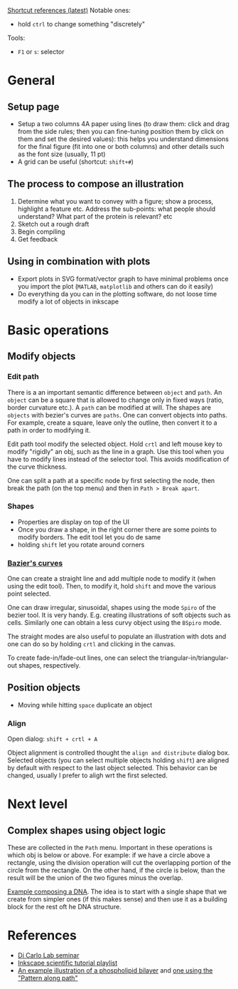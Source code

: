 [Shortcut references (latest)](https://inkscape.org/doc/keys.html)
Notable ones:
- hold `ctrl` to change something "discretely"

Tools:
- `F1` or `s`: selector

# General
## Setup page
- Setup a two columns 4A paper using lines (to draw them: click and drag from the side rules; then you can fine-tuning position them by click on them and set the desired values): this helps you understand dimensions for the final figure (fit into one or both columns) and other details such as the font size (usually, 11 pt)
- A grid can be useful (shortcut: `shift+#`)

## The process to compose an illustration
1. Determine what you want to convey with a figure; show a process, highlight a feature etc.
    Address the sub-points: what people should understand? What part of the protein is relevant? etc
2. Sketch out a rough draft
3. Begin compiling
4. Get feedback

## Using in combination with plots
- Export plots in SVG format/vector graph to have minimal problems once you import the plot (`MATLAB`, `matplotlib` and others can do it easily)
- Do everything da you can in the plotting software, do not loose time modify a lot of objects in inkscape

# Basic operations
## Modify objects
### Edit path
There is a an important semantic difference between `object` and `path`. An `object` can be a square that is allowed to change only in fixed ways (ratio, border curvature etc.). A `path` can be modified at will. The shapes are `objects` with bezier's curves are `paths`.
One can convert objects into paths. For example, create a square, leave only the outline, then convert it to a path in order to modifying it.  

Edit path tool modify the selected object. Hold `crtl` and left mouse key to modify "rigidly" an obj, such as the line in a graph. Use this tool when you have to modify lines instead of the selector tool. This avoids modification of the curve thickness.  

One can split a path at a specific node by first selecting the node, then break the path (on the top menu) and then in `Path > Break apart`.
### Shapes
- Properties are display on top of the UI
- Once you draw a shape, in the right corner there are some points to modify borders. The edit tool let you do de same
- holding `shift` let you rotate around corners
### [Bazier's curves](https://youtu.be/A1Mqx5qK7fc)
One can create a straight line and add multiple node to modify it (when using the edit tool). Then, to modify it, hold `shift` and move the various point selected.

One can draw irregular, sinusoidal, shapes using the mode `Spiro` of the bezier tool. It is very handy. E.g. creating illustrations of soft objects such as cells. Similarly one can obtain a less curvy object using the `BSpiro` mode.

The straight modes are also useful to populate an illustration with dots and one can do so by holding `crtl` and clicking in the canvas.

To create fade-in/fade-out lines, one can select the triangular-in/triangular-out shapes, respectively.

## Position objects
- Moving while hitting `space` duplicate an object
### Align
Open dialog: `shift + crtl + A`

Object alignment is controlled thought the `align and distribute` dialog box. Selected objects (you can select multiple objects holding `shift`) are aligned by default with respect to the last object selected. This behavior can be changed, usually I prefer to aligh wrt the first selected.  

# Next level
## Complex shapes using object logic
These are collected in the `Path` menu. Important in these operations is which obj is below or above. For example: if we have a circle above a rectangle, using the division operation will cut the overlapping portion of the circle from the rectangle. On the other hand, if the circle is below, than the result will be the union of the two figures minus the overlap.

[Example composing a DNA](https://youtu.be/YijES28CmbI). The idea is to start with a single shape that we create from simpler ones (if this makes sense) and then use it as a building block for the rest oft he DNA structure. 

# References
- [Di Carlo Lab seminar](https://youtu.be/1XKHm8MJt1I)
- [Inkscape scientific tutorial playlist](https://youtu.be/eyqH0IrzYLc)
- [An example illustration of a phospholipid bilayer](https://youtu.be/r4YM_gMyLGs) and [one using the "Pattern along path"](https://youtu.be/e8INxPhpCdQ)